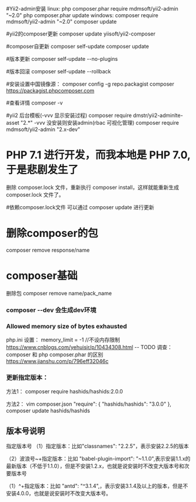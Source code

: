 ﻿#Yii2-admin安装
linux:
php composer.phar require mdmsoft/yii2-admin "~2.0"
php composer.phar update
windows:
composer require mdmsoft/yii2-admin "~2.0"
composer update

#yii2的composer更新
composer update yiisoft/yii2-composer

#composer自更新
composer self-update composer update

#版本更新
composer self-update --no-plugins

#版本回滚
composer self-update --rollback


#安装设置中国镜像源：
composer config -g repo.packagist composer https://packagist.phpcomposer.com

#查看详情
composer -v

#yii2 后台模板(-vvv 显示安装过程)
composer require dmstr/yii2-adminlte-asset "2.*" -vvv
没安装则安装admin(rbac 可视化管理)
composer require mdmsoft/yii2-admin "2.x-dev"

# PHP 7.1 进行开发，而我本地是 PHP 7.0, 于是悲剧发生了
删除 composer.lock 文件，重新执行 composer install，这样就能重新生成 composer.lock 文件了。

#依赖composer.lock文件 可以通过 composer update 进行更新

# 删除composer的包
composer remove response/name

# composer基础 

删除包 composer remove name/pack_name

### composer --dev 会生成dev环境

### Allowed memory size of bytes exhausted
php.ini 设置：
memory_limit = -1 //不设内存限制 
https://www.cnblogs.com/yehuisir/p/10434308.html
-- TODO 调查： composer 和 php composer.phar 的区别
https://www.jianshu.com/p/796eff32046c


### 更新指定版本：

方法1：
composer require hashids/hashids:2.0.0

方法2：
vim composer.json
"require": {
    "hashids/hashids": "3.0.0"
},
composer update hashids/hashids


## 版本号说明

指定版本号
（1）指定版本：比如"classnames": "2.2.5"，表示安装2.2.5的版本

（2）波浪号~+指定版本：比如 "babel-plugin-import": "~1.1.0",表示安装1.1.x的最新版本（不低于1.1.0），但是不安装1.2.x，也就是说安装时不改变大版本号和次要版本号

（1）^+指定版本：比如 "antd": "^3.1.4",，表示安装3.1.4及以上的版本，但是不安装4.0.0，也就是说安装时不改变大版本号。
